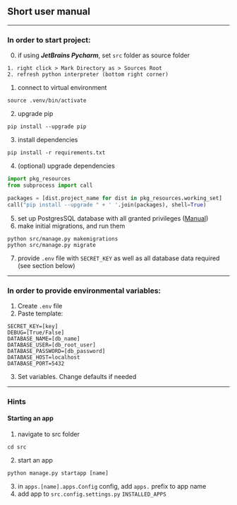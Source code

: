 ## Short user manual

---

### In order to start project:
0) if using _**JetBrains Pycharm**_, set `src` folder as source folder
```text
1. right click > Mark Directory as > Sources Root
2. refresh python interpreter (bottom right corner) 
```
1) connect to virtual environment
```shell
source .venv/bin/activate
```
2) upgrade pip
```shell
pip install --upgrade pip
```
3) install dependencies
```shell
pip install -r requirements.txt
```
4) (optional) upgrade dependencies
```python
import pkg_resources
from subprocess import call

packages = [dist.project_name for dist in pkg_resources.working_set]
call("pip install --upgrade " + ' '.join(packages), shell=True)
```
5) set up PostgresSQL database with all granted privileges ([Manual](https://www.microfocus.com/documentation/idol/IDOL_12_0/MediaServer/Guides/html/English/Content/Getting_Started/Configure/_TRN_Set_up_PostgreSQL.htm))
6) make initial migrations, and run them
```shell
python src/manage.py makemigrations
python src/manage.py migrate
```
7) provide `.env` file with `SECRET_KEY` as well as all database data required (see section below)
---
### In order to provide environmental variables:
1) Create `.env` file
2) Paste template:
```text
SECRET_KEY=[key]
DEBUG=[True/False]
DATABASE_NAME=[db_name]
DATABASE_USER=[db_root_user]
DATABASE_PASSWORD=[db_password]
DATABASE_HOST=localhost
DATABASE_PORT=5432
```
3) Set variables. Change defaults if needed

---

### Hints
#### Starting an app
1) navigate to src folder
```shell
cd src
```
2) start an app
```shell
python manage.py startapp [name]
```
3) in `apps.[name].apps.Config` config, add `apps.` prefix to app name
4) add app to `src.config.settings.py` `INSTALLED_APPS`
